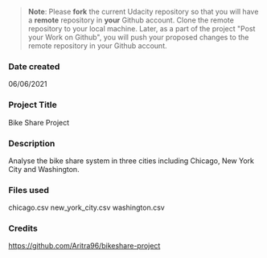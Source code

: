 >**Note**: Please **fork** the current Udacity repository so that you will have a **remote** repository in **your** Github account. Clone the remote repository to your local machine. Later, as a part of the project "Post your Work on Github", you will push your proposed changes to the remote repository in your Github account.

### Date created
06/06/2021

### Project Title
Bike Share Project

### Description
Analyse the bike share system in three cities including Chicago, New York City and Washington.

### Files used
chicago.csv
new_york_city.csv
washington.csv

### Credits
https://github.com/Aritra96/bikeshare-project
